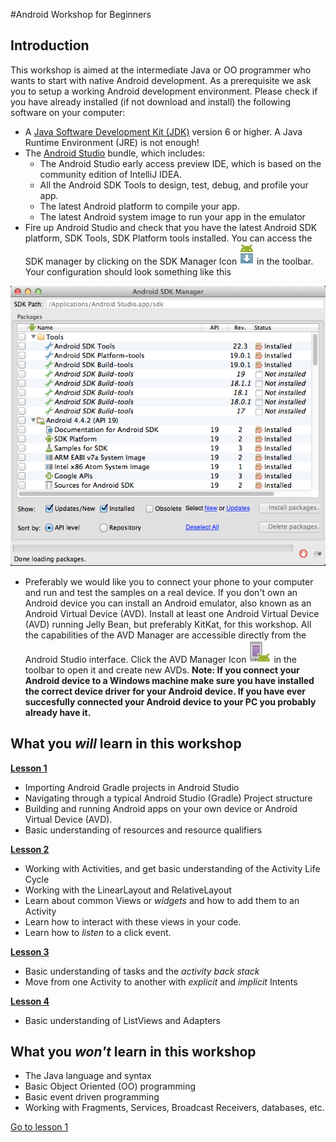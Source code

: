 #Android Workshop for Beginners

## Introduction
This workshop is aimed at the intermediate Java or OO programmer who wants to start with native Android development. As a prerequisite we ask you to setup a working Android development environment. Please check if you have already installed (if not download and install) the following software on your computer:

* A [Java Software Development Kit (JDK)](http://www.oracle.com/technetwork/java/javase/downloads/index.html) version 6 or higher. A Java Runtime Environment (JRE) is not enough!
* The [Android Studio](http://developer.android.com/sdk/installing/studio.html) bundle, which includes: 
  * The Android Studio early access preview IDE, which is based on the community edition of IntelliJ IDEA. 
  * All the Android SDK Tools to design, test, debug, and profile your app. 
  * The latest Android platform to compile your app. 
  * The latest Android system image to run your app in the emulator
* Fire up Android Studio and check that you have the latest Android SDK platform, SDK Tools, SDK Platform tools installed. You can access the SDK manager by clicking on the SDK Manager Icon ![SDK Manager Icon](img/sdk-manager-studio.png) in the toolbar. Your configuration should look something like this

![Installed Android SDK platform, SDK Tools, SDK Platform tools](img/sdk-installed.png)

* Preferably we would like you to connect your phone to your computer and run and test the samples on a real device. If you don't own an Android device you can install an Android emulator, also known as an Android Virtual Device (AVD). Install at least one Android Virtual Device (AVD) running Jelly Bean, but preferably KitKat, for this workshop. All the capabilities of the AVD Manager are accessible directly from the Android Studio interface. Click the AVD Manager Icon ![AVD Manager Icon](img/avd-manager-studio.png) in the toolbar to open it and create new AVDs. **Note: If you connect your Android device to a Windows machine make sure you have installed the correct device driver for your Android device. If you have ever succesfully connected your Android device to your PC you probably already have it.**

## What you _will_ learn in this workshop

**[Lesson 1](lesson01)**
* Importing Android Gradle projects in Android Studio
* Navigating through a typical Android Studio (Gradle) Project structure
* Building and running Android apps on your own device or Android Virtual Device (AVD).
* Basic understanding of resources and resource qualifiers

**[Lesson 2](lesson02)**
* Working with Activities, and get basic understanding of the Activity Life Cycle
* Working with the LinearLayout and RelativeLayout
* Learn about common Views or _widgets_ and how to add them to an Activity
* Learn how to interact with these views in your code.
* Learn how to _listen_ to a click event.

**[Lesson 3](lesson03)**
* Basic understanding of tasks and the _activity back stack_
* Move from one Activity to another with _explicit_ and _implicit_ Intents

**[Lesson 4](lesson04)**
* Basic understanding of ListViews and Adapters

## What you _won't_ learn in this workshop

* The Java language and syntax
* Basic Object Oriented (OO) programming
* Basic event driven programming
* Working with Fragments, Services, Broadcast Receivers, databases, etc.

[Go to lesson 1](lesson01)
